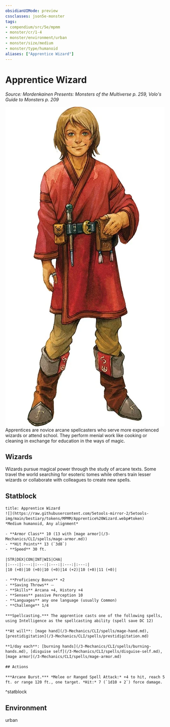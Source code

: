 ```yaml
---
obsidianUIMode: preview
cssclasses: json5e-monster
tags:
- compendium/src/5e/mpmm
- monster/cr/1-4
- monster/environment/urban
- monster/size/medium
- monster/type/humanoid
aliases: ["Apprentice Wizard"]
---
```

# Apprentice Wizard
*Source: Mordenkainen Presents: Monsters of the Multiverse p. 259, Volo's Guide to Monsters p. 209*  

![](https://raw.githubusercontent.com/5etools-mirror-2/5etools-img/main/bestiary/MPMM/Apprentice%20Wizard.webp#right)  
Apprentices are novice arcane spellcasters who serve more experienced wizards or attend school. They perform menial work like cooking or cleaning in exchange for education in the ways of magic.

## Wizards

Wizards pursue magical power through the study of arcane texts. Some travel the world searching for esoteric tomes while others train lesser wizards or collaborate with colleagues to create new spells.


## Statblock

```ad-statblock
title: Apprentice Wizard
![](https://raw.githubusercontent.com/5etools-mirror-2/5etools-img/main/bestiary/tokens/MPMM/Apprentice%20Wizard.webp#token)
*Medium humanoid, Any alignment*

- **Armor Class** 10 (13 with [mage armor](/3-Mechanics/CLI/spells/mage-armor.md))
- **Hit Points** 13 (`3d8`) 
- **Speed** 30 ft.

|STR|DEX|CON|INT|WIS|CHA|
|:---:|:---:|:---:|:---:|:---:|:---:|
|10 (+0)|10 (+0)|10 (+0)|14 (+2)|10 (+0)|11 (+0)|

- **Proficiency Bonus** +2
- **Saving Throws** ⏤
- **Skills** Arcana +4, History +4
- **Senses** passive Perception 10
- **Languages** any one language (usually Common)
- **Challenge** 1/4

***Spellcasting.*** The apprentice casts one of the following spells, using Intelligence as the spellcasting ability (spell save DC 12)

**At will**: [mage hand](/3-Mechanics/CLI/spells/mage-hand.md), [prestidigitation](/3-Mechanics/CLI/spells/prestidigitation.md)

**1/day each**: [burning hands](/3-Mechanics/CLI/spells/burning-hands.md), [disguise self](/3-Mechanics/CLI/spells/disguise-self.md), [mage armor](/3-Mechanics/CLI/spells/mage-armor.md)

## Actions

***Arcane Burst.*** *Melee or Ranged Spell Attack:* +4 to hit, reach 5 ft. or range 120 ft., one target. *Hit:* 7 (`1d10 + 2`) force damage.
```
^statblock

## Environment

urban